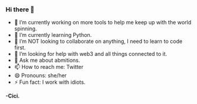 ### Hi there 👋

- 🔭 I’m currently working on more tools to help me keep up with the world spinning.
- 🌱 I’m currently learning Python.
- 👯 I’m NOT looking to collaborate on anything, I need to learn to code first.
- 🤔 I’m looking for help with web3 and all things connected to it.
- 💬 Ask me about abmitions.
- 📫 How to reach me: Twitter
- 😄 Pronouns: she/her
- ⚡ Fun fact: I work with idiots.

**-Cici.**
